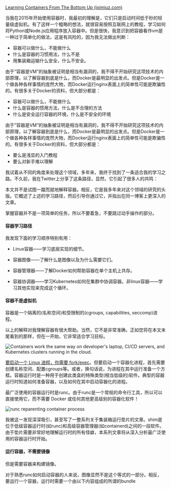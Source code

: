 [Learning Containers From The Bottom Up (iximiuz.com)](https://iximiuz.com/en/posts/container-learning-path/)



当我在2015年开始使用容器时，我最初的理解是，它们只是启动时间低于秒的轻量级虚拟机。有了这样一个粗略的想法，就很容易按照互联网上的教程，学习如何将Python或Node.js应用程序放入容器中。但是很快，我意识到把容器看作vm是一种过于简单化的做法，这是有风险的，因为我无法做出判断：



- 容器可以做什么，不能做什么
- 什么是容器的习惯用法，什么不是
- 用集装箱运输什么安全，什么不安全。



由于“容器是VM”的抽象被证明是相当有漏洞的，我不得不开始研究这项技术的内部原理，以了解容器到底是什么，而Docker是最明显的出发点。但是Docker是一个做各种各样事情的庞然大物，而Docker运行nginx表面上的简单性可能是欺骗性的。有很多关于Docker的资料，但大部分都是：



- 容器可以做什么，不能做什么
- 什么是容器的惯用方法，什么是不合理的方法
- 什么是安全运行容器的环境，什么是不安全的环境



由于”容器是VM“的抽象被证明是相当有漏洞的，我不得不开始研究这项技术的内部原理，以了解容器到底是什么，而Docker是最明显的出发点。但是Docker是一个做各种各样事情的庞然大物，而Docker运行nginx表面上的简单性可能是欺骗性的。有很多关于Docker的资料，但大部分都是：



- 要么是浅显的入门教程
- 要么对新手难以理解



我试着从不同的角度来处理这个领域，多年来，我终于找到了一条适合我的学习之路。不久前，我在Twitter上分享了这条路径，显然，它引起了很多人的共鸣：



本文并不是试图一蹴而就地解释容器。相反，它是我多年来对这个领域的研究的头版。它概述了上述的学习路径，然后引导你通过它，并指出在同一博客上更深入的文章。



掌握容器并不是一项简单的任务，所以不要着急，不要跳过动手操作的部分。



#### 容器学习路径



我发现下面的学习顺序特别有用：



- Linux容器——学习底层实现的细节。

- 容器图像——了解什么是图像以及为什么需要它们。
- 容器管理器——了解Docker如何帮助容器在单个主机上共存。
- 容器协调器——学习Kubernetes如何在集群中协调容器。非linux容器——学习其他实现来完成这个循环。



#### 容器不是虚拟机



容器是一个隔离的(名称空间)和受限制的(cgroups, capabilities, seccomp)进程。



以上的解释对我理解容器有很大帮助。当然，它不是非常准确，正如您将在本文末尾看到的那样，但在一开始，它非常适合学习目标。



![Containers work the same way on developer's laptop, CI/CD servers, and Kubernetes clusters running in the cloud.](https://iximiuz.com/container-learning-path/container-2000-opt.png)



[要启动一个 Linux 进程，你需要 fork/exec](https://iximiuz.com/en/posts/how-to-on-processes/)。但要启动一个容器化进程，首先需要创建名称空间、配置cgroups等。或者，换句话说，为进程在其中运行准备一个方框。容器运行时是一种用于创建此类盒的特殊类型(相当低级的)软件。典型的容器运行时知道如何准备容器，以及如何在其中启动容器化的进程。



最广泛使用的容器运行时是runc。由于runc是一个常规的命令行工具，所以可以直接使用它，而不需要 Docker 或任何其他更高级别的容器化软件！



![runc reparenting container process](https://iximiuz.com/container-learning-path/runc-foreground-stdio.png)



我被这一发现深深吸引，甚至写了一整系列关于集装箱运行垫片的文章。shim是位于低级容器运行时(如runc)和高级容器管理器(如containerd)之间的一段软件。由于垫片需要非常好地理解运行时的所有怪癖，本系列文章将从深入分析最广泛使用的容器运行时开始。



#### 运行容器，不需要镜像



但是需要容器来构建镜像。



对于熟悉runc如何启动容器的人来说，图像显然不是这个等式的一部分。相反，要运行一个容器，运行时需要一个由以下内容组成的所谓的bundle

















